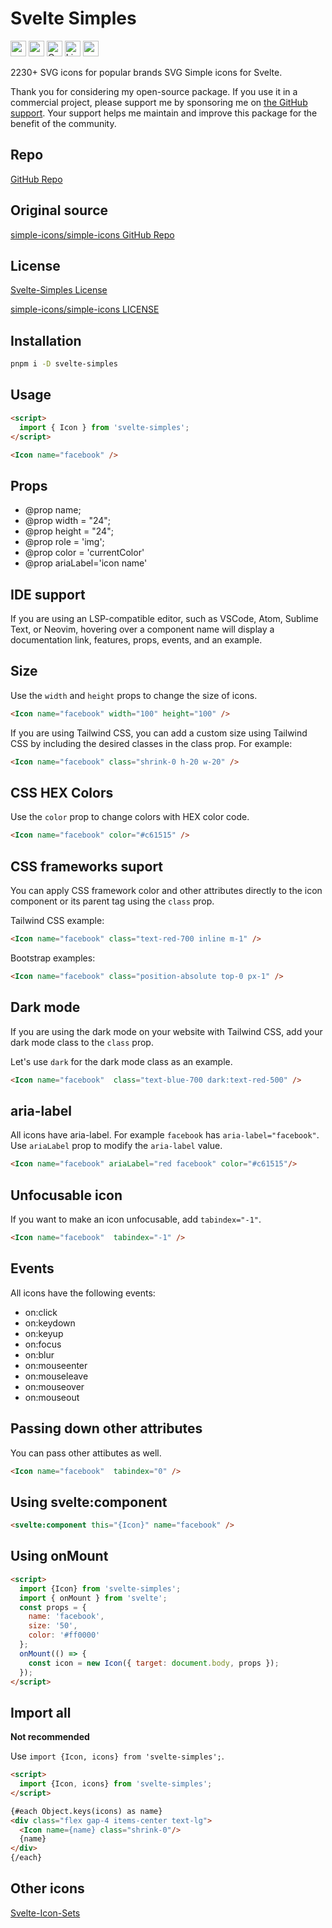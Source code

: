 # Svelte Simples

<div class="flex gap-2 my-8">
<a href="https://github.com/sponsors/shinokada" target="_blank"><img src="https://img.shields.io/static/v1?label=Sponsor&message=%E2%9D%A4&logo=GitHub&color=%23fe8e86" alt="sponsor" height="25" style="height: 25px !important;"></a>
<a href="https://www.npmjs.com/package/svelte-simples" rel="nofollow" target="_blank"><img src="https://img.shields.io/npm/v/svelte-simples" alt="npm" height="25" style="height: 25px !important;"></a>
<a href="https://twitter.com/shinokada" rel="nofollow" target="_blank"><img src="https://img.shields.io/badge/created%20by-@shinokada-4BBAAB.svg" alt="Created by Shin Okada" height="25" style="height: 25px !important;"></a>
<a href="https://opensource.org/licenses/MIT" rel="nofollow" target="_blank"><img src="https://img.shields.io/github/license/shinokada/svelte-simples" alt="License" height="25" style="height: 25px !important;"></a>
<a href="https://www.npmjs.com/package/svelte-simples" rel="nofollow" target="_blank"><img src="https://img.shields.io/npm/dw/svelte-simples.svg" alt="npm" height="25" style="height: 25px !important;"></a>
</div>

2230+ SVG icons for popular brands SVG Simple icons for Svelte.

Thank you for considering my open-source package. If you use it in a commercial project, please support me by sponsoring me on [the GitHub support](https://github.com/sponsors/shinokada). Your support helps me maintain and improve this package for the benefit of the community.

## Repo

[GitHub Repo](https://github.com/shinokada/svelte-simples)

## Original source

[simple-icons/simple-icons GitHub Repo](https://github.com/simple-icons/simple-icons)

## License

[Svelte-Simples License](https://github.com/shinokada/svelte-simples/blob/main/LICENSE)

[simple-icons/simple-icons LICENSE](https://github.com/simple-icons/simple-icons/blob/develop/LICENSE.md)

## Installation

```sh
pnpm i -D svelte-simples
```

## Usage

```html
<script>
  import { Icon } from 'svelte-simples';
</script>

<Icon name="facebook" />
```

## Props

- @prop name;
- @prop width = "24";
- @prop height = "24";
- @prop role = 'img';
- @prop color = 'currentColor'
- @prop ariaLabel='icon name'

## IDE support

If you are using an LSP-compatible editor, such as VSCode, Atom, Sublime Text, or Neovim, hovering over a component name will display a documentation link, features, props, events, and an example.

## Size

Use the `width` and `height` props to change the size of icons.

```html
<Icon name="facebook" width="100" height="100" />
```

If you are using Tailwind CSS, you can add a custom size using Tailwind CSS by including the desired classes in the class prop. For example:

```html
<Icon name="facebook" class="shrink-0 h-20 w-20" />
```

## CSS HEX Colors

Use the `color` prop to change colors with HEX color code.

```html
<Icon name="facebook" color="#c61515" />
```

## CSS frameworks suport

You can apply CSS framework color and other attributes directly to the icon component or its parent tag using the `class` prop.

Tailwind CSS example:

```html
<Icon name="facebook" class="text-red-700 inline m-1" />
```

Bootstrap examples:

```html
<Icon name="facebook" class="position-absolute top-0 px-1" />
```

## Dark mode

If you are using the dark mode on your website with Tailwind CSS, add your dark mode class to the `class` prop.

Let's use `dark` for the dark mode class as an example.

```html
<Icon name="facebook"  class="text-blue-700 dark:text-red-500" />
```

## aria-label

All icons have aria-label. For example `facebook` has `aria-label="facebook"`.
Use `ariaLabel` prop to modify the `aria-label` value.

```html
<Icon name="facebook" ariaLabel="red facebook" color="#c61515"/>
```

## Unfocusable icon

If you want to make an icon unfocusable, add `tabindex="-1"`.

```html
<Icon name="facebook"  tabindex="-1" />
```

## Events

All icons have the following events:

- on:click
- on:keydown
- on:keyup
- on:focus
- on:blur
- on:mouseenter
- on:mouseleave
- on:mouseover
- on:mouseout

## Passing down other attributes

You can pass other attibutes as well.

```html
<Icon name="facebook"  tabindex="0" />
```

## Using svelte:component

```html
<svelte:component this="{Icon}" name="facebook" />
```

## Using onMount

```html
<script>
  import {Icon} from 'svelte-simples';
  import { onMount } from 'svelte';
  const props = {
    name: 'facebook',
    size: '50',
    color: '#ff0000'
  };
  onMount(() => {
    const icon = new Icon({ target: document.body, props });
  });
</script>
```


## Import all
**Not recommended** 

Use `import {Icon, icons} from 'svelte-simples';`.

```html
<script>
  import {Icon, icons} from 'svelte-simples';
</script>

{#each Object.keys(icons) as name}
<div class="flex gap-4 items-center text-lg">
  <Icon name={name} class="shrink-0"/>
  {name}
</div>
{/each}
```

## Other icons

[Svelte-Icon-Sets](https://svelte-svg-icons.vercel.app/)

